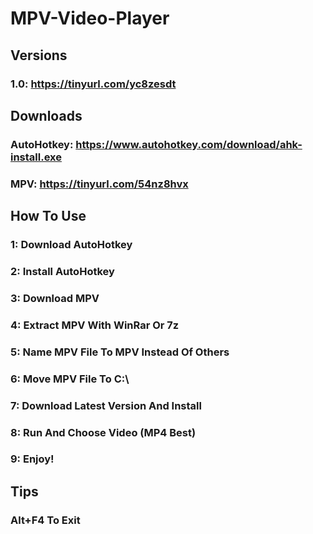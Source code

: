 # MPV-Video-Player

## Versions
###   1.0: https://tinyurl.com/yc8zesdt

## Downloads
###   AutoHotkey: https://www.autohotkey.com/download/ahk-install.exe
###   MPV: https://tinyurl.com/54nz8hvx

## How To Use
###   1: Download AutoHotkey
###   2: Install AutoHotkey
###   3: Download MPV
###   4: Extract MPV With WinRar Or 7z
###   5: Name MPV File To MPV Instead Of Others
###   6: Move MPV File To C:\
###   7: Download Latest Version And Install
###   8: Run And Choose Video (MP4 Best)
###   9: Enjoy!

## Tips
### Alt+F4 To Exit
